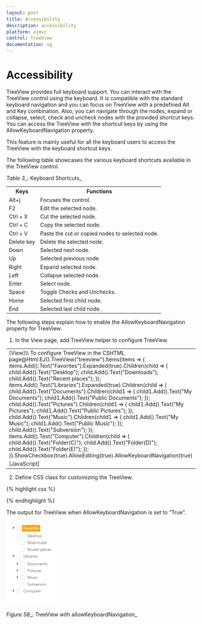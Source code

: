 ```yaml
---
layout: post
title: Accessibility
description: accessibility
platform: ejmvc
control: TreeView
documentation: ug
---
```


# Accessibility

TreeView provides full keyboard support. You can interact with the TreeView control using the keyboard. It is compatible with the standard keyboard navigation and you can focus on TreeView with a predefined Alt and Key combination. Also, you can navigate through the nodes, expand or collapse, select, check and uncheck nodes with the provided shortcut keys. You can access the TreeView with the shortcut keys by using the AllowKeyboardNavigation property.

This feature is mainly useful for all the keyboard users to access the TreeView with the keyboard shortcut keys.

The following table showcases the various keyboard shortcuts available in the TreeView control. 

_Table_ _3__: Keyboard Shortcuts_

<table>
<tr>
<th>
Keys </th><th>
Functions</th></tr>
<tr>
<td>
      Alt+j</td><td>
Focuses the control.</td></tr>
<tr>
<td>
F2</td><td>
Edit the selected node. </td></tr>
<tr>
<td>
Ctrl + X</td><td>
Cut the selected node.</td></tr>
<tr>
<td>
Ctrl + C</td><td>
Copy the selected node.</td></tr>
<tr>
<td>
Ctrl + V</td><td>
Paste the cut or copied nodes to selected node.</td></tr>
<tr>
<td>
Delete key</td><td>
Delete the selected node.</td></tr>
<tr>
<td>
Down</td><td>
Selected next node.</td></tr>
<tr>
<td>
Up</td><td>
Selected previous node.</td></tr>
<tr>
<td>
Right</td><td>
Expand selected node. </td></tr>
<tr>
<td>
Left</td><td>
Collapse selected node.</td></tr>
<tr>
<td>
Enter</td><td>
Select node.</td></tr>
<tr>
<td>
Space</td><td>
Toggle Checks and Unchecks.</td></tr>
<tr>
<td>
Home</td><td>
Selected first child node.</td></tr>
<tr>
<td>
End</td><td>
Selected last child node.</td></tr>
</table>


The following steps explain how to enable the AllowKeyboardNavigation property for TreeView.

1. In the View page, add TreeView helper to configure TreeView.





<table>
<tr>
<td>
[View]\\ To configure TreeView in the CSHTML page@Html.EJ().TreeView("treeview").Items(items =>      {             items.Add().Text("Favorites").Expanded(true).Children(child =>             {                   child.Add().Text("Desktop");                   child.Add().Text("Downloads");                   child.Add().Text("Recent places");             });             items.Add().Text("Libraries").Expanded(true).Children(child =>             {                    child.Add().Text("Documents").Children(child1 =>                    {                                child1.Add().Text("My Documents");                                child1.Add().Text("Public Documents");                    });                    child.Add().Text("Pictures").Children(child1 =>                    {                            child1.Add().Text("My Pictures");                            child1.Add().Text("Public Pictures");                    });                    child.Add().Text("Music").Children(child1 =>                     {                            child1.Add().Text("My Music");                            child1.Add().Text("Public Music");                     });                     child.Add().Text("Subversion");              });              items.Add().Text("Computer").Children(child =>              {                     child.Add().Text("Folder(C)");                     child.Add().Text("Folder(D)");                     child.Add().Text("Folder(E)");               });     }).ShowCheckbox(true).AllowEditing(true).AllowKeyboardNavigation(true)</td></tr>
<tr>
<td>
[JavaScript]<script type="text/javascript">                    //Control focus key            $(document).on("keydown", function (e) {                if (e.altKey && e.keyCode === 74) {                    // j- key code.                    $(".e-treeview-wrap").focus();                }            });	    </script></td></tr>
</table>




2. Define CSS class for customizing the TreeView.


{% highlight css %}


<style>

    .Treeview {

        display: inline-block;

        float: left;

        width: 153px;

    }



</style>

{% endhighlight %}

The output for TreeView when AllowKeyboardNavigation is set to “True”.



![](Accessibility_images/Accessibility_img1.png)

_Figure_ _58__: TreeView with allowKeyboardNavigation_

